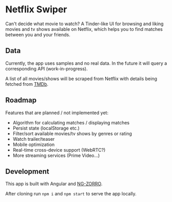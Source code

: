 # Netflix Swiper

Can't decide what movie to watch? 
A Tinder-like UI for browsing and liking movies and tv shows available on Netflix, 
which helps you to find matches between you and your friends.

## Data

Currently, the app uses samples and no real data. In the future it will query a corresponding API (work-in-progress).

A list of all movies/shows will be scraped from Netflix with details being fetched from [TMDb](https://www.themoviedb.org/documentation/api).

## Roadmap

Features that are planned / not implemented yet:

- Algorithm for calculating matches / displaying matches
- Persist state (localStorage etc.)
- Filter/sort available movies/tv shows by genres or rating
- Watch trailer/teaser
- Mobile optimization
- Real-time cross-device support (WebRTC?)
- More streaming services (Prime Video...)

## Development

This app is built with Angular and [NG-ZORRO](https://github.com/NG-ZORRO/ng-zorro-antd).

After cloning run ``npm i`` and ``npm start`` to serve the app locally.

